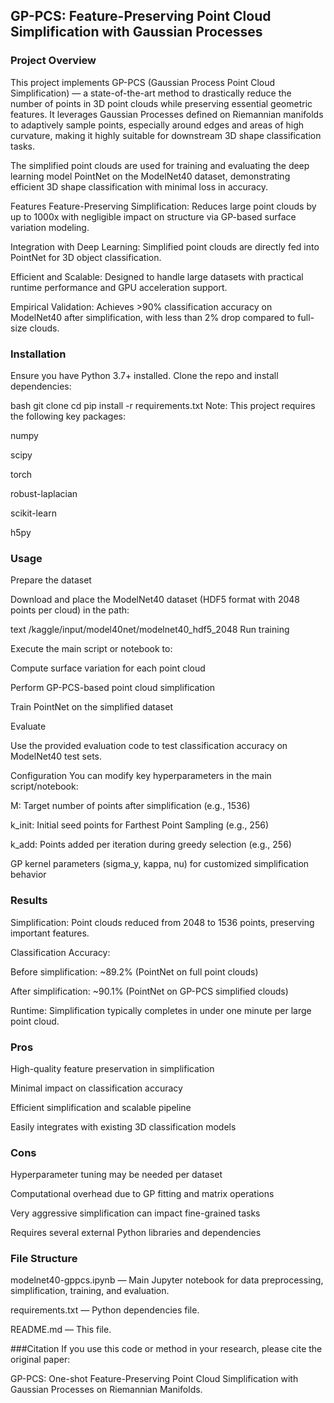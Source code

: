 ## GP-PCS: Feature-Preserving Point Cloud Simplification with Gaussian Processes
### Project Overview
This project implements GP-PCS (Gaussian Process Point Cloud Simplification) — a state-of-the-art method to drastically reduce the number of points in 3D point clouds while preserving essential geometric features. It leverages Gaussian Processes defined on Riemannian manifolds to adaptively sample points, especially around edges and areas of high curvature, making it highly suitable for downstream 3D shape classification tasks.

The simplified point clouds are used for training and evaluating the deep learning model PointNet on the ModelNet40 dataset, demonstrating efficient 3D shape classification with minimal loss in accuracy.

Features
Feature-Preserving Simplification: Reduces large point clouds by up to 1000x with negligible impact on structure via GP-based surface variation modeling.

Integration with Deep Learning: Simplified point clouds are directly fed into PointNet for 3D object classification.

Efficient and Scalable: Designed to handle large datasets with practical runtime performance and GPU acceleration support.

Empirical Validation: Achieves >90% classification accuracy on ModelNet40 after simplification, with less than 2% drop compared to full-size clouds.

### Installation
Ensure you have Python 3.7+ installed. Clone the repo and install dependencies:

bash
git clone <your-repo-url>
cd <your-repo-directory>
pip install -r requirements.txt
Note: This project requires the following key packages:

numpy

scipy

torch

robust-laplacian

scikit-learn

h5py

### Usage
Prepare the dataset

Download and place the ModelNet40 dataset (HDF5 format with 2048 points per cloud) in the path:

text
/kaggle/input/model40net/modelnet40_hdf5_2048
Run training

Execute the main script or notebook to:

Compute surface variation for each point cloud

Perform GP-PCS-based point cloud simplification

Train PointNet on the simplified dataset

Evaluate

Use the provided evaluation code to test classification accuracy on ModelNet40 test sets.

Configuration
You can modify key hyperparameters in the main script/notebook:

M: Target number of points after simplification (e.g., 1536)

k_init: Initial seed points for Farthest Point Sampling (e.g., 256)

k_add: Points added per iteration during greedy selection (e.g., 256)

GP kernel parameters (sigma_y, kappa, nu) for customized simplification behavior

### Results
Simplification: Point clouds reduced from 2048 to 1536 points, preserving important features.

Classification Accuracy:

Before simplification: ~89.2% (PointNet on full point clouds)

After simplification: ~90.1% (PointNet on GP-PCS simplified clouds)

Runtime: Simplification typically completes in under one minute per large point cloud.

### Pros
High-quality feature preservation in simplification

Minimal impact on classification accuracy

Efficient simplification and scalable pipeline

Easily integrates with existing 3D classification models

### Cons
Hyperparameter tuning may be needed per dataset

Computational overhead due to GP fitting and matrix operations

Very aggressive simplification can impact fine-grained tasks

Requires several external Python libraries and dependencies

### File Structure
modelnet40-gppcs.ipynb — Main Jupyter notebook for data preprocessing, simplification, training, and evaluation.

requirements.txt — Python dependencies file.

README.md — This file.

###Citation
If you use this code or method in your research, please cite the original paper:

GP-PCS: One-shot Feature-Preserving Point Cloud Simplification with Gaussian Processes on Riemannian Manifolds.
